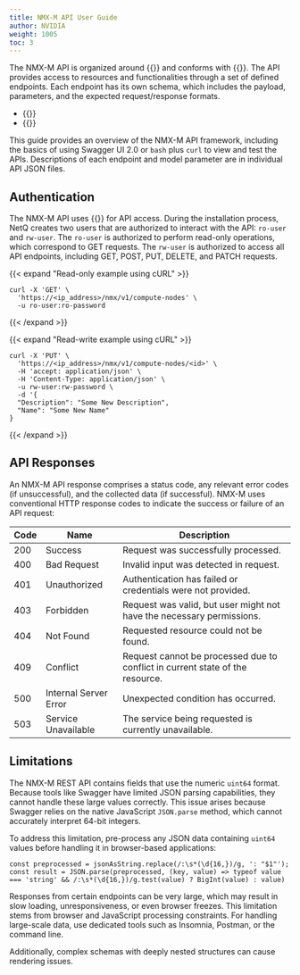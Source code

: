 ```yaml
---
title: NMX-M API User Guide
author: NVIDIA
weight: 1005
toc: 3
---
```


The NMX-M API is organized around {{<exlink url="https://en.wikipedia.org/wiki/REST" text="REST">}} and conforms with {{<exlink url="https://spec.openapis.org/oas/v3.0.3" text="OpenAPI Specification v3.0.3">}}. The API provides access to resources and functionalities <!--which ones?--> through a set of defined endpoints. Each endpoint has its own schema, which includes the payload, parameters, and the expected request/response formats.

<!--4.15 update these links-->
- {{<exlink url="https://docs.nvidia.com/networking-ethernet-software/nmx-api-8513100/" text="NMX-M REST API in Swagger">}}
- {{<exlink url="https://docs.nvidia.com/networking-ethernet-software/nmx-api-8513100/openapi.yaml" text="View the full object model">}}

This guide provides an overview of the NMX-M API framework, including the basics of using Swagger UI 2.0 or `bash` plus `curl` to view and test the APIs. Descriptions of each endpoint and model parameter are in individual API JSON files.

## Authentication

The NMX-M API uses {{<exlink url="https://developer.konghq.com/plugins/basic-auth/" text="Kong Basic Auth">}} for API access. During the installation process, NetQ creates two users that are authorized to interact with the API: `ro-user` and `rw-user`. The `ro-user` is authorized to perform read-only operations, which correspond to GET requests. The `rw-user` is authorized to access all API endpoints, including GET, POST, PUT, DELETE, and PATCH requests. <!--what about admin, admin?-->

{{< expand "Read-only example using cURL" >}}
```
curl -X 'GET' \ 
  'https://<ip_address>/nmx/v1/compute-nodes' \ 
  -u ro-user:ro-password 
```
{{< /expand >}}

{{< expand "Read-write example using cURL" >}}
```
curl -X 'PUT' \ 
  'https://<ip_address>/nmx/v1/compute-nodes/<id>' \ 
  -H 'accept: application/json' \ 
  -H 'Content-Type: application/json' \ 
  -u rw-user:rw-password \ 
  -d '{ 
  "Description": "Some New Description", 
  "Name": "Some New Name" 
}
```
{{< /expand >}}

## API Responses

An NMX-M API response comprises a status code, any relevant error codes (if unsuccessful), and the collected data (if successful). NMX-M uses conventional HTTP response codes to indicate the success or failure of an API request:

| Code | Name | Description |
| ---- | ---- | ----|
| 200 | Success | Request was successfully processed. |
| 400  | Bad Request | Invalid input was detected in request. |
| 401  | Unauthorized | Authentication has failed or credentials were not provided. |
| 403  | Forbidden | Request was valid, but user might not have the necessary permissions. |
| 404  | Not Found | Requested resource could not be found. |
| 409  | Conflict | Request cannot be processed due to conflict in current state of the resource. |
| 500  | Internal Server Error | Unexpected condition has occurred. |
| 503  | Service Unavailable | The service being requested is currently unavailable. |

## Limitations

The NMX-M REST API contains fields that use the numeric `uint64` format. Because tools like Swagger have limited JSON parsing capabilities, they cannot handle these large values correctly. This issue arises because Swagger relies on the native JavaScript `JSON.parse` method, which cannot accurately interpret 64-bit integers.

To address this limitation, pre-process any JSON data containing `uint64` values before handling it in browser-based applications:

```
const preprocessed = jsonAsString.replace(/:\s*(\d{16,})/g, ': "$1"');
const result = JSON.parse(preprocessed, (key, value) => typeof value === 'string' && /:\s*(\d{16,})/g.test(value) ? BigInt(value) : value)
```

Responses from certain endpoints can be very large, which may result in slow loading, unresponsiveness, or even browser freezes. This limitation stems from browser and JavaScript processing constraints. For handling large-scale data, use dedicated tools such as Insomnia, Postman, or the command line.

Additionally, complex schemas with deeply nested structures can cause rendering issues.